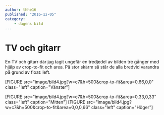 ```yaml
---
author: thhe16
published: "2016-12-05"
category:
    - dagens bild
...
```

TV och gitarr
==================================

En TV och gitarr där jag tagit ungefär en tredjedel av bilden tre gånger med hjälp av
crop-to-fit och area. På stor skärm så står de alla bredvid varandra på grund av float: left.

[FIGURE src="image/bild4.jpg?w=c7&h=500&crop-to-fit&area=0,66,0,0" class="left" caption="Vänster"]
<!--more-->
[FIGURE src="image/bild4.jpg?w=c7&h=500&crop-to-fit&area=0,33,0,33" class="left" caption="Mitten"]
[FIGURE src="image/bild4.jpg?w=c7&h=500&crop-to-fit&area=0,0,0,66" class="left" caption="Höger"]
